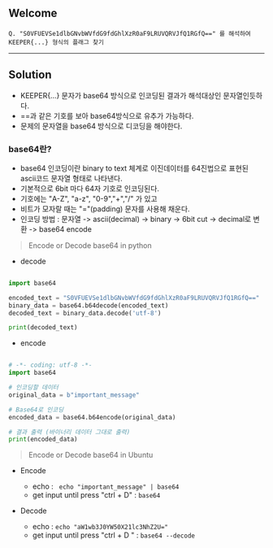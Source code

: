 ## Welcome 
```Q. "S0VFUEVSe1dlbGNvbWVfdG9fdGhlXzR0aF9LRUVQRVJfQ1RGfQ==" 를 해석하여 KEEPER{...} 형식의 플래그 찾기```

<hr>

## Solution 

* KEEPER{...} 문자가 base64 방식으로 인코딩된 결과가 해석대상인 문자열인듯하다.
* ==과 같은 기호를 보아 base64방식으로 유추가 가능하다.
* 문제의 문자열을 base64 방식으로 디코딩을 해야한다.

### base64란?

* base64 인코딩이란 binary to text 체계로 이진데이터를 64진법으로 표현된 ascii코드 문자열 형태로 나타낸다.
* 기본적으로 6bit 마다 64자 기호로 인코딩된다. 
* 기호에는 "A-Z", "a-z", "0-9","+","/" 가 있고
* 비트가 모자랄 때는 "="(padding) 문자를 사용해 채운다.
* 인코딩 방법 : 문자열 -> ascii(decimal) -> binary -> 6bit cut -> decimal로 변환 -> base64 encode

> Encode or Decode base64 in python  
* decode 
```python

import base64

encoded_text = "S0VFUEVSe1dlbGNvbWVfdG9fdGhlXzR0aF9LRUVQRVJfQ1RGfQ=="
binary_data = base64.b64decode(encoded_text)
decoded_text = binary_data.decode('utf-8')

print(decoded_text)

```

* encode 
```python

# -*- coding: utf-8 -*-
import base64

# 인코딩할 데이터
original_data = b"important_message"

# Base64로 인코딩
encoded_data = base64.b64encode(original_data)

# 결과 출력 (바이너리 데이터 그대로 출력)
print(encoded_data)

```

> Encode or Decode base64 in Ubuntu

* Encode
    * echo : ``` echo "important_message" | base64```
    * get input until press "ctrl + D" : ```base64```

* Decode 
    * echo : ```echo "aW1wb3J0YW50X21lc3NhZ2U="```
    * get input until press "ctrl + D " : ```base64 --decode```


